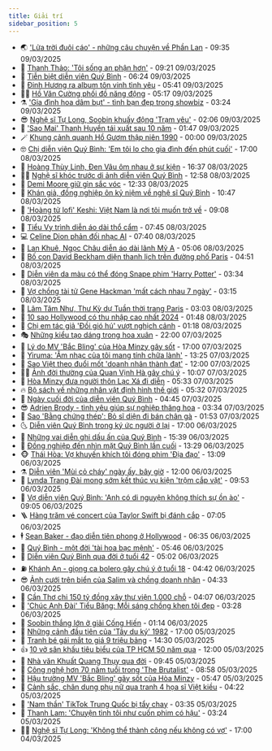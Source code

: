 ```yaml
---
title: Giải trí
sidebar_position: 5
---
```


<!-- vnexpress-giai-tri:START -->
- 🌏 [&#39;Lửa trời đuôi cáo&#39; - những câu chuyện về Phần Lan](https://vnexpress.net/lua-troi-duoi-cao-nhung-cau-chuyen-ve-phan-lan-4858564.html) - 09:35 09/03/2025
- 💫 [Thanh Thảo: &#39;Tôi sống an phận hơn&#39;](https://vnexpress.net/thanh-thao-toi-song-an-phan-hon-4858626.html) - 09:21 09/03/2025
- 🌮 [Tiễn biệt diễn viên Quý Bình](https://vnexpress.net/tien-biet-dien-vien-quy-binh-4858616.html) - 06:24 09/03/2025
- 🧠 [Đinh Hương ra album tôn vinh tình yêu](https://vnexpress.net/dinh-huong-ra-album-ton-vinh-tinh-yeu-4858613.html) - 05:41 09/03/2025
- 👨‍🏫 [Hồ Văn Cường phối đồ năng động](https://vnexpress.net/ho-van-cuong-phoi-do-nang-dong-4858371.html) - 05:17 09/03/2025
- ⚗️ [&#39;Gia đình hoa dâm bụt&#39; - tình bạn đẹp trong showbiz](https://vnexpress.net/gia-dinh-hoa-dam-but-tinh-ban-dep-trong-showbiz-4857703.html) - 03:24 09/03/2025
- 😎 [Nghệ sĩ Tự Long, Soobin khuấy động &#39;Trạm yêu&#39;](https://vnexpress.net/nghe-si-tu-long-soobin-khuay-dong-tram-yeu-4858583.html) - 02:06 09/03/2025
- 🫣 [&#39;Sao Mai&#39; Thanh Huyền tái xuất sau 10 năm](https://vnexpress.net/sao-mai-thanh-huyen-tai-xuat-sau-10-nam-4858595.html) - 01:47 09/03/2025
- 🪄 [Khung cảnh quanh Hồ Gươm thập niên 1990](https://vnexpress.net/khung-canh-quanh-ho-guom-thap-nien-1990-4857976.html) - 00:00 09/03/2025
- 🤓 [Chị diễn viên Quý Bình: &#39;Em tôi lo cho gia đình đến phút cuối&#39;](https://vnexpress.net/chi-dien-vien-quy-binh-em-toi-lo-cho-gia-dinh-den-phut-cuoi-4858544.html) - 17:00 08/03/2025
- 🫶 [Hoàng Thùy Linh, Đen Vâu ôm nhau ở sự kiện](https://vnexpress.net/hoang-thuy-linh-den-vau-om-nhau-o-su-kien-4858570.html) - 16:37 08/03/2025
- 🧑‍🏫 [Nghệ sĩ khóc trước di ảnh diễn viên Quý Bình](https://vnexpress.net/nghe-si-khoc-truoc-di-anh-dien-vien-quy-binh-4858537.html) - 12:58 08/03/2025
- 🦄 [Demi Moore giữ gìn sắc vóc](https://vnexpress.net/demi-moore-giu-gin-sac-voc-4856531.html) - 12:33 08/03/2025
- 💫 [Khán giả, đồng nghiệp ôn kỷ niệm về nghệ sĩ Quý Bình](https://vnexpress.net/khan-gia-dong-nghiep-on-ky-niem-ve-nghe-si-quy-binh-4858493.html) - 10:47 08/03/2025
- 🎊 [&#39;Hoàng tử lofi&#39; Keshi: Việt Nam là nơi tôi muốn trở về](https://vnexpress.net/hoang-tu-lofi-keshi-viet-nam-la-noi-toi-muon-tro-ve-4858115.html) - 09:08 08/03/2025
- 👹 [Tiểu Vy trình diễn áo dài thổ cẩm](https://vnexpress.net/tieu-vy-trinh-dien-ao-dai-tho-cam-4858450.html) - 07:45 08/03/2025
- 💻 [Celine Dion phản đối nhạc AI](https://vnexpress.net/celine-dion-phan-doi-nhac-ai-4858383.html) - 07:40 08/03/2025
- 🤡 [Lan Khuê, Ngọc Châu diễn áo dài lãnh Mỹ A](https://vnexpress.net/lan-khue-ngoc-chau-dien-ao-dai-lanh-my-a-4858397.html) - 05:06 08/03/2025
- 🥰 [Bố con David Beckham diện thanh lịch trên đường phố Paris](https://vnexpress.net/bo-con-david-beckham-dien-thanh-lich-tren-duong-pho-paris-4858365.html) - 04:51 08/03/2025
- 🚀 [Diễn viên da màu có thể đóng Snape phim &#39;Harry Potter&#39;](https://vnexpress.net/dien-vien-da-mau-co-the-dong-snape-phim-harry-potter-4858337.html) - 03:34 08/03/2025
- 📝 [Vợ chồng tài tử Gene Hackman &#39;mất cách nhau 7 ngày&#39;](https://vnexpress.net/vo-chong-tai-tu-gene-hackman-mat-cach-nhau-7-ngay-4858322.html) - 03:15 08/03/2025
- 🐲 [Lâm Tâm Như, Thư Kỳ dự Tuần thời trang Paris](https://vnexpress.net/lam-tam-nhu-thu-ky-du-tuan-thoi-trang-paris-4858353.html) - 03:03 08/03/2025
- 🎃 [10 sao Hollywood có thu nhập cao nhất 2024](https://vnexpress.net/10-sao-hollywood-co-thu-nhap-cao-nhat-2024-4857722.html) - 01:48 08/03/2025
- 🤠 [Chị em tác giả &#39;Đồi gió hú&#39; vượt nghịch cảnh](https://vnexpress.net/chi-em-tac-gia-doi-gio-hu-vuot-nghich-canh-4858151.html) - 01:18 08/03/2025
- 🎭 [Những kiểu tạo dáng trong hoa xuân](https://vnexpress.net/nhung-kieu-tao-dang-trong-hoa-xuan-4857931.html) - 22:00 07/03/2025
- 🧰 [Lý do MV &#39;Bắc Bling&#39; của Hòa Minzy gây sốt](https://vnexpress.net/ly-do-mv-bac-bling-cua-hoa-minzy-gay-sot-4857641.html) - 17:00 07/03/2025
- 🦍 [Yiruma: &#39;Âm nhạc của tôi mang tính chữa lành&#39;](https://vnexpress.net/yiruma-am-nhac-cua-toi-mang-tinh-chua-lanh-4857822.html) - 13:25 07/03/2025
- 🌝 [Sao Việt theo đuổi mốt &#39;doanh nhân thành đạt&#39;](https://vnexpress.net/sao-viet-theo-duoi-mot-doanh-nhan-thanh-dat-4857924.html) - 12:00 07/03/2025
- 🧑‍💻 [Ảnh đời thường của Quan Vịnh Hà gây chú ý](https://vnexpress.net/anh-doi-thuong-cua-quan-vinh-ha-gay-chu-y-4858058.html) - 10:07 07/03/2025
- 🥸 [Hòa Minzy đưa người thôn Lạc Xá đi diễn](https://vnexpress.net/hoa-minzy-dua-nguoi-thon-lac-xa-di-dien-4857904.html) - 05:33 07/03/2025
- 🔥 [Bộ sách về những nhân vật định hình thế giới](https://vnexpress.net/bo-sach-ve-nhung-nhan-vat-dinh-hinh-the-gioi-4857860.html) - 05:32 07/03/2025
- 🐎 [Ngày cuối đời của diễn viên Quý Bình](https://vnexpress.net/ngay-cuoi-doi-cua-dien-vien-quy-binh-4857901.html) - 04:45 07/03/2025
- 😎 [Adrien Brody - tình yêu giúp sự nghiệp thăng hoa](https://vnexpress.net/adrien-brody-tinh-yeu-giup-su-nghiep-thang-hoa-4856962.html) - 03:34 07/03/2025
- 🦄 [Sao &#39;Bằng chứng thép&#39;: Bỏ sĩ diện đi bán chân gà](https://vnexpress.net/sao-bang-chung-thep-bo-si-dien-di-ban-chan-ga-4857639.html) - 01:53 07/03/2025
- 🌜 [Diễn viên Quý Bình trong ký ức người ở lại](https://vnexpress.net/dien-vien-quy-binh-trong-ky-uc-nguoi-o-lai-4851226.html) - 17:00 06/03/2025
- 🚦 [Những vai diễn ghi dấu ấn của Quý Bình](https://vnexpress.net/nhung-vai-dien-ghi-dau-an-cua-quy-binh-4857579.html) - 15:39 06/03/2025
- 🧐 [Đồng nghiệp đến nhìn mặt Quý Bình lần cuối](https://vnexpress.net/dong-nghiep-den-nhin-mat-quy-binh-lan-cuoi-4857790.html) - 13:29 06/03/2025
- 🐵 [Thái Hòa: Vợ khuyến khích tôi đóng phim &#39;Địa đạo&#39;](https://vnexpress.net/thai-hoa-vo-khuyen-khich-toi-dong-phim-dia-dao-4857754.html) - 13:09 06/03/2025
- ⚗️ [Diễn viên &#39;Mùi cỏ cháy&#39; ngày ấy, bây giờ](https://vnexpress.net/dien-vien-mui-co-chay-ngay-ay-bay-gio-4857452.html) - 12:00 06/03/2025
- 👺 [Lynda Trang Đài mong sớm kết thúc vụ kiện &#39;trộm cắp vặt&#39;](https://vnexpress.net/lynda-trang-dai-mong-som-ket-thuc-vu-kien-trom-cap-vat-4857466.html) - 09:53 06/03/2025
- 🌊 [Vợ diễn viên Quý Bình: &#39;Anh có di nguyện không thích sự ồn ào&#39;](https://vnexpress.net/vo-dien-vien-quy-binh-anh-co-di-nguyen-khong-thich-su-on-ao-4856272.html) - 09:05 06/03/2025
- 🪜 [Hàng trăm vé concert của Taylor Swift bị đánh cắp](https://vnexpress.net/hang-tram-ve-concert-cua-taylor-swift-bi-danh-cap-4857401.html) - 07:05 06/03/2025
- 🕴 [Sean Baker - đạo diễn tiên phong ở Hollywood](https://vnexpress.net/sean-baker-dao-dien-tien-phong-o-hollywood-4857026.html) - 06:35 06/03/2025
- 💃 [Quý Bình - một đời &#39;tài hoa bạc mệnh&#39;](https://vnexpress.net/quy-binh-mot-doi-tai-hoa-bac-menh-4837120.html) - 05:46 06/03/2025
- 🦄 [Diễn viên Quý Bình qua đời ở tuổi 42](https://vnexpress.net/dien-vien-quy-binh-qua-doi-o-tuoi-42-4838783.html) - 05:02 06/03/2025
- ⛽️ [Khánh An - giọng ca bolero gây chú ý ở tuổi 18](https://vnexpress.net/khanh-an-giong-ca-bolero-gay-chu-y-o-tuoi-18-4857157.html) - 04:42 06/03/2025
- 😎 [Ảnh cưới trên biển của Salim và chồng doanh nhân](https://vnexpress.net/anh-cuoi-tren-bien-cua-salim-va-chong-doanh-nhan-4857444.html) - 04:33 06/03/2025
- 🌊 [Cần Thơ chi 150 tỷ đồng xây thư viện 1.000 chỗ](https://vnexpress.net/can-tho-chi-150-ty-dong-xay-thu-vien-1-000-cho-4857300.html) - 04:07 06/03/2025
- 🐲 [&#39;Chúc Anh Đài&#39; Tiểu Băng: Mỗi sáng chồng khen tôi đẹp](https://vnexpress.net/chuc-anh-dai-tieu-bang-moi-sang-chong-khen-toi-dep-4857446.html) - 03:28 06/03/2025
- 💂 [Soobin thắng lớn ở giải Cống Hiến](https://vnexpress.net/soobin-thang-lon-o-giai-cong-hien-4857359.html) - 01:14 06/03/2025
- 🙉 [Những cảnh đầu tiên của &#39;Tây du ký&#39; 1982](https://vnexpress.net/nhung-canh-dau-tien-cua-tay-du-ky-1982-4857043.html) - 17:00 05/03/2025
- 💪 [Tranh bé gái mắt to giá 9 triệu bảng](https://vnexpress.net/tranh-be-gai-mat-to-gia-9-trieu-bang-4857055.html) - 14:30 05/03/2025
- 👍 [10 vở sân khấu tiêu biểu của TP HCM 50 năm qua](https://vnexpress.net/10-vo-san-khau-tieu-bieu-cua-tp-hcm-50-nam-qua-4856857.html) - 12:00 05/03/2025
- 💪 [Nhà văn Khuất Quang Thụy qua đời](https://vnexpress.net/nha-van-khuat-quang-thuy-qua-doi-4857205.html) - 09:45 05/03/2025
- 💄 [Công nghệ hơn 70 năm tuổi trong &#39;The Brutalist&#39;](https://vnexpress.net/cong-nghe-hon-70-nam-tuoi-trong-the-brutalist-4856781.html) - 08:58 05/03/2025
- 🦩 [Hậu trường MV &#39;Bắc Bling&#39; gây sốt của Hòa Minzy](https://vnexpress.net/hau-truong-mv-bac-bling-gay-sot-cua-hoa-minzy-4856777.html) - 05:47 05/03/2025
- 🥸 [Cảnh sắc, chân dung phụ nữ qua tranh 4 họa sĩ Việt kiều](https://vnexpress.net/canh-sac-chan-dung-phu-nu-qua-tranh-4-hoa-si-viet-kieu-4856255.html) - 04:22 05/03/2025
- 🧰 [&#39;Nam thần&#39; TikTok Trung Quốc bị tẩy chay](https://vnexpress.net/nam-than-tiktok-trung-quoc-bi-tay-chay-4856942.html) - 03:35 05/03/2025
- 💼 [Thanh Lam: &#39;Chuyện tình tôi như cuốn phim có hậu&#39;](https://vnexpress.net/thanh-lam-chuyen-tinh-toi-nhu-cuon-phim-co-hau-4856843.html) - 03:24 05/03/2025
- 🧑‍💻 [Nghệ sĩ Tự Long: &#39;Không thể thành công nếu không có vợ&#39;](https://vnexpress.net/nghe-si-tu-long-khong-the-thanh-cong-neu-khong-co-vo-4855304.html) - 17:00 04/03/2025<!-- vnexpress-giai-tri:END -->
